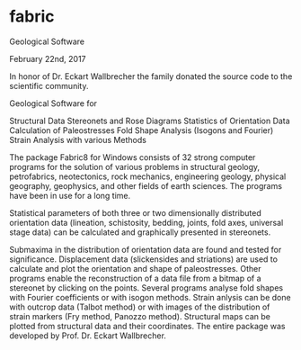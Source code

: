 # fabric
Geological Software

February 22nd, 2017

In honor of Dr. Eckart Wallbrecher the family donated the source code to the scientific community.

Geological Software for

Structural Data
Stereonets and Rose Diagrams
Statistics of Orientation Data
Calculation of Paleostresses
Fold Shape Analysis (Isogons and Fourier)
Strain Analysis with various Methods

The package Fabric8 for Windows consists of 32 strong computer programs for the solution of various problems in structural geology, petrofabrics, neotectonics, rock mechanics, engineering geology, physical geography, geophysics, and other fields of earth sciences. The programs have been in use for a long time.

Statistical parameters of both three or two dimensionally distributed orientation data (lineation, schistosity, bedding, joints, fold axes, universal stage data) can be calculated and graphically presented in stereonets.

Submaxima in the distribution of orientation data are found and tested for significance. Displacement data (slickensides and striations) are used to calculate and plot the orientation and shape of paleostresses. Other programs enable the reconstruction of a data file from a bitmap of a stereonet by clicking on the points. Several programs analyse fold shapes with Fourier coefficients or with isogon methods. Strain anlysis can be done with outcrop data (Talbot method) or with images of the distribution of strain markers (Fry method, Panozzo method). Structural maps can be plotted from structural data and their coordinates. The entire package was developed by Prof. Dr. Eckart Wallbrecher.

